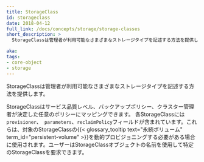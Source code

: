 ```yaml
---
title: StorageClass
id: storageclass
date: 2018-04-12
full_link: /docs/concepts/storage/storage-classes
short_description: >
  StorageClassは管理者が利用可能なさまざまなストレージタイプを記述する方法を提供します。

aka: 
tags:
- core-object
- storage
---
```

 StorageClassは管理者が利用可能なさまざまなストレージタイプを記述する方法を提供します。

<!--more--> 

StorageClassはサービス品質レベル、バックアップポリシー、クラスター管理者が決定した任意のポリシーにマッピングできます。
各StorageClassには`provisioner`、` parameters`、`reclaimPolicy`フィールドが含まれています。これらは、対象のStorageClassの{{< glossary_tooltip text="永続ボリューム" term_id="persistent-volume" >}}を動的プロビジョニングする必要がある場合に使用されます。ユーザーはStorageClassオブジェクトの名前を使用して特定のStorageClassを要求できます。
